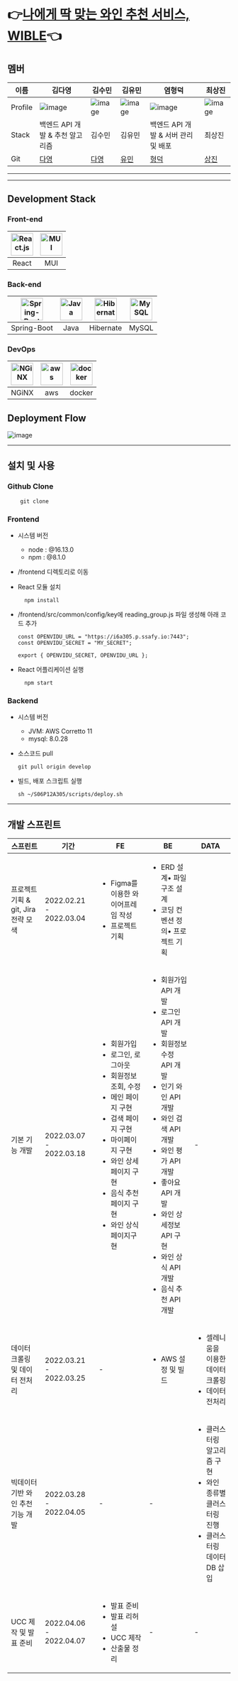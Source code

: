 # 👉[나에게 딱 맞는 와인 추천 서비스, WIBLE](https://J6a303.p.ssafy.io/)👈

## 멤버

<!-- ![image](https://user-images.githubusercontent.com/28949166/154533716-08ba1ee2-21e0-417d-a338-5cc6552fcb65.png) -->

| 이름    | 김다영                                                                                                          | 김수민                                                                                                          | 김유민                                                                                                          | 염형덕                                                                                                          | 최상진                                                                                                          |
| ------- | --------------------------------------------------------------------------------------------------------------- | --------------------------------------------------------------------------------------------------------------- | --------------------------------------------------------------------------------------------------------------- | --------------------------------------------------------------------------------------------------------------- | --------------------------------------------------------------------------------------------------------------- |
| Profile | ![image](https://user-images.githubusercontent.com/28949166/154540445-ac05c003-dc6b-483a-bf05-2f0521535ea2.png) | ![image](https://user-images.githubusercontent.com/28949166/154540445-ac05c003-dc6b-483a-bf05-2f0521535ea2.png) | ![image](https://user-images.githubusercontent.com/28949166/154540445-ac05c003-dc6b-483a-bf05-2f0521535ea2.png) | ![image](https://user-images.githubusercontent.com/28949166/154540445-ac05c003-dc6b-483a-bf05-2f0521535ea2.png) | ![image](https://user-images.githubusercontent.com/28949166/154540445-ac05c003-dc6b-483a-bf05-2f0521535ea2.png) |
| Stack   | 백엔드 API 개발 & 추천 알고리즘                                                                                 | 김수민                                                                                                          | 김유민                                                                                                          | 백엔드 API 개발 & 서버 관리 및 배포                                                                             | 최상진                                                                                                          |
| Git     | [다영]()                                                                                                        | [다영]()                                                                                                        | [유민]()                                                                                                        | [형덕]()                                                                                                        | [상진]()                                                                                                        |

---

<!-- ![image](/uploads/c3c82af65799a3cf0427f55150237b96/image.png)
![image](/uploads/9337991ef1303da755aca4ac7645f6ae/image.png)
![image](/uploads/77613a0f236338964376a63b726f912e/image.png)
![image](https://user-images.githubusercontent.com/28949166/154533287-aff77690-1ac8-4d7e-9f0b-a3ee49c9b573.png)
![image](/uploads/c90fa73b6c14ddb10302995bf9fadccc/image.png) -->

---

## Development Stack

### **Front-end**

| <img src="https://profilinator.rishav.dev/skills-assets/react-original-wordmark.svg" alt="React.js" width="50px" height="50px" /> | <img src="https://mui.com/static/logo.png" alt="MUI" width="50px" height="50px" /> |
| :-------------------------------------------------------------------------------------------------------------------------------: | :--------------------------------------------------------------------------------: |
|                                                               React                                                               |                                        MUI                                         |

### **Back-end**

| <img src="https://www.seekpng.com/png/full/8-80775_spring-logo-png-transparent-spring-java.png" alt="Spring-Boot" width="50px" height="50px" /> | <img src="https://profilinator.rishav.dev/skills-assets/java-original-wordmark.svg" alt="Java" width="50px" height="50px" /> | <img src="https://media.vlpt.us/images/2012monk/post/86ce779f-a08b-438d-836c-8dbe6e5a8cc0/hibernate_icon_whitebkg.svg" alt="Hibernate" width="50px" height="50px" /> | <img src="https://profilinator.rishav.dev/skills-assets/mysql-original-wordmark.svg" alt="MySQL" width="50px" height="50px" /> |
| :---------------------------------------------------------------------------------------------------------------------------------------------: | :--------------------------------------------------------------------------------------------------------------------------: | :------------------------------------------------------------------------------------------------------------------------------------------------------------------: | :----------------------------------------------------------------------------------------------------------------------------: |
|                                                                   Spring-Boot                                                                   |                                                             Java                                                             |                                                                              Hibernate                                                                               |                                                             MySQL                                                              |

### **DevOps**

| <img src="https://profilinator.rishav.dev/skills-assets/nginx-original.svg" alt="NGiNX" width="50px" height="50px" /> | <img src="https://pbs.twimg.com/profile_images/1351702967561252865/aXfcETIt_400x400.jpg" alt="aws" width="50px" height="50px" /> | <img src="https://profilinator.rishav.dev/skills-assets/docker-original-wordmark.svg" alt="docker" width="50px" height="50px" /> |
| :-------------------------------------------------------------------------------------------------------------------: | :------------------------------------------------------------------------------------------------------------------------------: | :------------------------------------------------------------------------------------------------------------------------------: |
|                                                         NGiNX                                                         |                                                               aws                                                                |                                                              docker                                                              |

## Deployment Flow

![image](/uploads/8ecb9a71f5a13c7dd2f1537e1c4cf664/image.png)

---

## 설치 및 사용

### Github Clone

```
    git clone
```

### Frontend

- 시스템 버전

  - node : @16.13.0
  - npm : @8.1.0

- /frontend 디렉토리로 이동
- React 모듈 설치
  ```
    npm install
  ```
- /frontend/src/common/config/key에 reading_group.js 파일 생성해 아래 코드 추가

  ```
  const OPENVIDU_URL = "https://i6a305.p.ssafy.io:7443";
  const OPENVIDU_SECRET = "MY_SECRET";

  export { OPENVIDU_SECRET, OPENVIDU_URL };

  ```

- React 어플리케이션 실행
  ```
    npm start
  ```

### Backend

- 시스템 버전

  - JVM: AWS Corretto 11
  - mysql: 8.0.28

- 소스코드 pull

  ```
  git pull origin develop
  ```

- 빌드, 배포 스크립트 실행

  ```
  sh ~/S06P12A305/scripts/deploy.sh
  ```

---

## 개발 스프린트

| 스프린트                            | 기간                    | FE                                                                                                                                                                                                                                                | BE                                                                                                                                                                                                                                                                                       | DATA                                                                                                              |
| ----------------------------------- | ----------------------- | ------------------------------------------------------------------------------------------------------------------------------------------------------------------------------------------------------------------------------------------------- | ---------------------------------------------------------------------------------------------------------------------------------------------------------------------------------------------------------------------------------------------------------------------------------------- | ----------------------------------------------------------------------------------------------------------------- |
| 프로젝트 기획 & git, Jira 전략 모색 | 2022.02.21 - 2022.03.04 | <ul><li>Figma를 이용한 와이어프레임 작성</li><li> 프로젝트 기획</li></ul>                                                                                                                                                                         | <ul><li>ERD 설계• 파일구조 설계</li><li>코딩 컨벤션 정의• 프로젝트 기획</li></ul>                                                                                                                                                                                                        |                                                                                                                   |
| 기본 기능 개발                      | 2022.03.07 - 2022.03.18 | <ul><li>회원가입</li><li>로그인, 로그아웃</li><li>회원정보 조회, 수정</li><li>메인 페이지 구현</li><li>검색 페이지 구현</li><li>마이페이지 구현</li><li>와인 상세페이지 구현</li><li>음식 추천 페이지 구현</li><li>와인 상식 페이지구현</li></ul> | <ul><li>회원가입 API 개발</li><li>로그인 API 개발</li><li>회원정보 수정 API 개발</li><li>인기 와인 API 개발</li><li>와인 검색 API 개발</li><li>와인 평가 API 개발</li><li>좋아요 API 개발</li><li>와인 상세정보 API 구현</li><li>와인 상식 API 개발</li><li>음식 추천 API 개발</li></ul> | -                                                                                                                 |
| 데이터 크롤링 및 데이터 전처리      | 2022.03.21 - 2022.03.25 | -                                                                                                                                                                                                                                                 | <ul><li>AWS 설정 및 빌드</li></ul>                                                                                                                                                                                                                                                       | <ul><li>셀레니움을 이용한 데이터 크롤링</li><li>데이터 전처리</li></ul>                                           |
| 빅데이터 기반 와인 추천기능 개발    | 2022.03.28 - 2022.04.05 | -                                                                                                                                                                                                                                                 | -                                                                                                                                                                                                                                                                                        | <ul><li>클러스터링 알고리즘 구현</li><li> 와인 종류별 클러스터링 진행</li><li>클러스터링 데이터 DB 삽입</li></ul> |
| UCC 제작 및 발표 준비               | 2022.04.06 - 2022.04.07 | <ul><li>발표 준비</li><li> 발표 리허설</li><li> UCC 제작</li><li> 산출물 정리</li></ul>                                                                                                                                                           | -                                                                                                                                                                                                                                                                                        | -                                                                                                                 |
